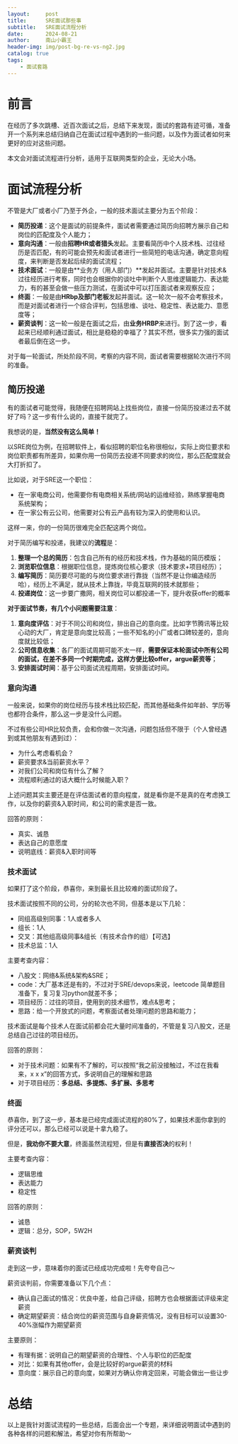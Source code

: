 ```yaml
---
layout:     post
title:      SRE面试那些事
subtitle:   SRE面试流程分析
date:       2024-08-21
author:     南山小霸王
header-img: img/post-bg-re-vs-ng2.jpg
catalog: true
tags:
    - 面试套路
---
```


# 前言

在经历了多次跳槽、近百次面试之后，总结下来发现，面试的套路有迹可循，准备开一个系列来总结归纳自己在面试过程中遇到的一些问题，以及作为面试者如何来更好的应对这些问题。

本文会对面试流程进行分析，适用于互联网类型的企业，无论大小场。

# 面试流程分析

不管是大厂或者小厂乃至于外企，一般的技术面试主要分为五个阶段：
- **简历投递**：这个是面试的前提条件，面试者需要通过简历向招聘方展示自己和岗位的匹配度及个人能力；
- **意向沟通**：一般由**招聘HR或者猎头**发起。主要看简历中个人技术栈、过往经历是否匹配，有的可能会预先和面试者进行一些简短的电话沟通，确定意向程度，来判断是否发起后续的面试流程；
- **技术面试**：一般是由**业务方（用人部门）**发起并面试。主要是针对技术&过往经历进行考察，同时也会根据你的谈吐中判断个人思维逻辑能力、表达能力，有的甚至会做一些压力测试，在面试中可以打压面试者来观察反应；
- **终面**：一般是由**HRbp及部门老板**发起并面试。这一轮次一般不会考察技术，而是对面试者进行一个综合评判，包括思维、谈吐、稳定性、表达能力、意愿度等；
- **薪资谈判**：这一轮一般是在面试之后，由**业务HRBP**来进行。到了这一步，看起来已经顺利通过面试，相比是稳稳的幸福了？其实不然，很多实力强的面试者最后倒在这一步。



对于每一轮面试，所处阶段不同，考察的内容不同，面试者需要根据轮次进行不同的准备。

## 简历投递
有的面试者可能觉得，我随便在招聘网站上找些岗位，直接一份简历投递过去不就好了吗？这一步有什么说的，直接干就完了。

我想说的是，**当然没有这么简单！**

以SRE岗位为例，在招聘软件上，看似招聘的职位名称很相似，实际上岗位要求和岗位职责都有所差异，如果你用一份简历去投递不同要求的岗位，那么匹配度就会大打折扣了。

比如说，对于SRE这一个职位：
- 在一家电商公司，他需要你有电商相关系统/网站的运维经验，熟练掌握电商系统架构；
- 在一家公有云公司，他需要对公有云产品有较为深入的使用和认识。

这样一来，你的一份简历很难完全匹配这两个岗位。



对于简历编写和投递，我建议的**流程**是：
1. **整理一个总的简历**：包含自己所有的经历和技术栈，作为基础的简历模版；
2. **浏览职位信息**：根据职位信息，提炼岗位核心要求（技术要求+项目经历）；
3. **编写简历**：简历要尽可能的与岗位要求进行靠拢（当然不是让你编造经历哈），经历上不满足，就从技术上靠拢，毕竟互联网的技术就那些；
4. **投递岗位**：这一步要广撒网，相关岗位可以都投递一下，提升收获offer的概率



**对于面试节奏，有几个小问题需要注意**：
1. **意向度评估**：对于不同公司和岗位，排出自己的意向度。比如字节腾讯等比较心动的大厂，肯定是意向度比较高；一些不知名的小厂或者口碑较差的，意向度就比较低；
2. **公司信息收集**：各厂的面试周期可能不太一样，**需要保证本轮面试中所有公司的面试，在差不多同一个时期完成，这样方便比较offer，argue薪资等**；
3. **安排面试时间**：基于公司面试流程周期，安排面试时间。



### 意向沟通

一般来说，如果你的岗位经历与技术栈比较匹配，而其他基础条件如年龄、学历等也都符合条件，那么这一步是没什么问题。

不过有些公司HR比较负责，会和你做一次沟通，问题包括但不限于（个人曾经遇到或其他朋友有遇到过）：
- 为什么考虑看机会？
- 薪资要求&当前薪资水平？
- 对我们公司和岗位有什么了解？
- 流程顺利通过的话大概什么时候能入职？



上述问题其实主要还是在评估面试者的意向程度，就是看你是不是真的在考虑换工作，以及你的薪资&入职时间，和公司的需求是否一致。

回答的原则：
- 真实、诚恳
- 表达自己的意愿度
- 说明底线：薪资&入职时间等



### 技术面试

如果打了这个阶段，恭喜你，来到最长且比较难的面试阶段了。

技术面试按照不同的公司，分的轮次也不同，但基本是以下几轮：
- 同组高级别同事：1人或者多人
- 组长：1人
- 交叉：其他组高级同事&组长（有技术合作的组）【可选】
- 技术总监：1人



主要考查内容：
- 八股文：网络&系统&架构&SRE；
- code：大厂基本还是有的，不过对于SRE/devops来说，leetcode 简单题目准备下，复习复习python就差不多；
- 项目经历：过往的项目，使用到的技术细节，难点&思考；
- 思路：给一个开放式的问题，考察面试者处理问题的思路和能力；

技术面试是每个技术人在面试前都会花大量时间准备的，不管是复习八股文，还是总结自己过往的项目经历。



回答的原则：
- 对于技术问题：如果有不了解的，可以按照“我之前没接触过，不过在我看来，x x x”的回答方式，多说明自己的理解和思路
- 对于项目经历：**多总结、多提炼、多扩展、多思考**





### 终面

恭喜你，到了这一步，基本是已经完成面试流程的80%了，如果技术面你拿到的评分还可以，那么已经可以说是十拿九稳了。

但是，**我劝你不要大意**，终面虽然流程短，但是有**直接否决**的权利！

主要考查内容：
- 逻辑思维
- 表达能力
- 稳定性





回答的原则：
- 诚恳
- 逻辑：总分，SOP，5W2H



### 薪资谈判

走到这一步，意味着你的面试已经成功完成啦！先夸夸自己～

薪资谈判前，你需要准备以下几个点：
- 确认自己面试的情况：优良中差，给自己评级，招聘方也会根据面试评级来定薪资
- 确定期望薪资：结合岗位的薪资范围与自身薪资情况，没有目标可以设置30-40%涨幅作为期望薪资



主要原则：
- 有理有据：说明自己的期望薪资的合理性、个人与职位的匹配度
- 对比：如果有其他offer，会是比较好的argue薪资的材料
- 意向度：展示自己的意向度，如果对方确认你肯定回来，可能会做出一些让步





# 总结

以上是我针对面试流程的一些总结，后面会出一个专题，来详细说明面试中遇到的各种各样的问题和解法，希望对你有所帮助～





